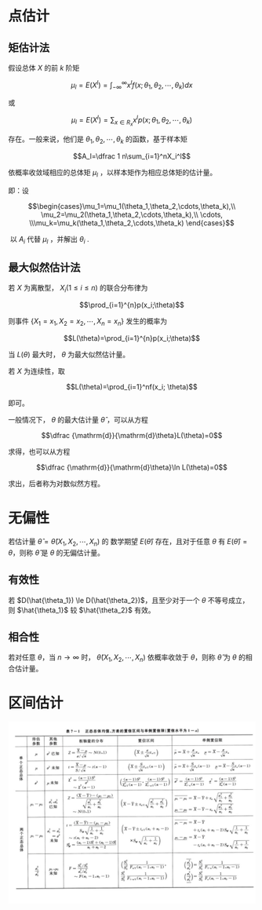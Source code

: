 
# 点估计

## 矩估计法

假设总体 $X$ 的前 $k$ 阶矩

$$\mu_l=E(X^l)=\int_{-\infty}^{\infty}x^lf(x;\theta_1,\theta_2,\cdots,\theta_k)dx$$

或

$$\mu_l=E(X^l)=\sum_{x \in R_x}x^lp(x;\theta_1,\theta_2,\cdots,\theta_k)$$ 

存在。一般来说，他们是 $\theta_1, \theta_2, \cdots, \theta_k$ 的函数，基于样本矩

$$A_l=\dfrac 1 n\sum_{i=1}^nX_i^l$$

依概率收敛域相应的总体矩 $\mu_l$ ，以样本矩作为相应总体矩的估计量。


即：设

$$\begin{cases}\mu_1=\mu_1(\theta_1,\theta_2,\cdots,\theta_k),\\ \mu_2=\mu_2(\theta_1,\theta_2,\cdots,\theta_k),\\ \cdots, \\\mu_k=\mu_k(\theta_1,\theta_2,\cdots,\theta_k) \end{cases}$$

 以 $A_i$ 代替 $\mu_l$ ，并解出 $\theta_i$ .

## 最大似然估计法

若 $X$ 为离散型， $X_i(1 \le i \le n)$ 的联合分布律为 

$$\prod_{i=1}^{n}p(x_i;\theta)$$

则事件 $\{X_1=x_1, X_2=x_2, \cdots, X_n=x_n\}$ 发生的概率为

$$L(\theta)=\prod_{i=1}^{n}p(x_i;\theta)$$

当 $L(\theta)$ 最大时， $\theta$  为最大似然估计量。

若 $X$ 为连续性，取

$$L(\theta)=\prod_{i=1}^nf(x_i; \theta)$$

即可。

一般情况下， $\theta$ 的最大估计量 $\hat{\theta}$ ，可以从方程

$$\dfrac {\mathrm{d}}{\mathrm{d}\theta}L(\theta)=0$$

求得，也可以从方程

$$\dfrac {\mathrm{d}}{\mathrm{d}\theta}\ln L(\theta)=0$$

求出，后者称为对数似然方程。

# 无偏性

若估计量 $\hat{\theta}=\hat{\theta}(X_1,X_2,\cdots,X_n)$ 的 数学期望 $E(\hat\theta)$ 存在，且对于任意 $\theta$ 有 $E(\hat{\theta})=\theta$，则称 $\hat{\theta}$ 是 $\theta$ 的无偏估计量。

## 有效性

若 $D(\hat{\theta_1}) \le D(\hat{\theta_2})$，且至少对于一个 $\theta$ 不等号成立，则 $\hat{\theta_1}$ 较 $\hat{\theta_2}$ 有效。

## 相合性

若对任意  $\theta$，当 $n \to \infty$ 时， $\hat{\theta}(X_1, X_2, \cdots, X_n)$ 依概率收敛于  $\theta$，则称 $\hat{\theta}$ 为 $\theta$ 的相合估计量。

# 区间估计

![](files/Pasted%20image%2020231228142409.jpg)
